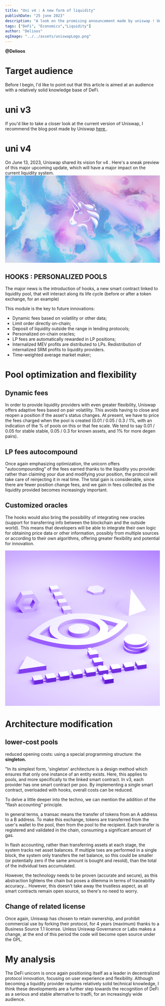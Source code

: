 ```yaml
---
title: "Uni v4 : A new form of liquidity"
publishDate: "25 june 2023"
description: "A look on the promising announcement made by uniswap ! Uni v4 and hooks"
tags: ["DeFi", "Economics","Liquidity"]
author: "Delioos"
ogImage: "../../assets/uniswapLogo.png"
---
```

__@Delioos__
# Target audience
Before I begin, I'd like to point out that this article is aimed at an audience with a relatively solid knowledge base of DeFi.

# uni v3
If you'd like to take a closer look at the current version of Uniswap, I recommend the blog post made by Uniswap <a href="https://blog.uniswap.org/uniswap-v3"> here </a>.
# uni v4

On June 13, 2023, Uniswap shared its vision for v4 . Here's a sneak preview of this major upcoming update, which will have a major impact on the current liquidity system.
<img src="../../assets/uniswapLogo.png" alt="uniswap logo (unicorn) on a colorful background">
## **HOOKS : PERSONALIZED POOLS**

The major news is the introduction of hooks, a new smart contract linked to liquidity pool, that will interact along its life cycle (before or after  a token exchange, for an example)

This module is the key to future innovations:

- Dynamic fees based on volatility or other data;
- Limit order directly on-chain;
- Deposit of liquidity outside the range in lending protocols;
- Personalized on-chain oracles;
- LP fees are automatically rewarded in LP positions;
- Internalized MEV profits are distributed to LPs. Redistribution of internalized SRM profits to liquidity providers.
- Time-weighted average market maker;

# Pool optimization and flexibility

## Dynamic fees

In order to provide liquidity providers with even greater flexibility, Uniswap offers adaptive fees based on pair volatility. This avoids having to close and reopen a position if the asset's status changes. At present, we have to price the fees charged when the pool is created (0.01 / 0.05 / 0.3 / 1%, with an indication of the % of pools on this or that fee scale. We tend to say 0.01 / 0.05 for stable stable, 0.05 / 0.3 for known assets, and 1% for more degen pairs).

## LP fees autocompound

Once again emphasizing optimization, the unicorn offers "autocompounding" of the fees earned thanks to the liquidity you provide: rather than claiming your due and modifying your position, the protocol will take care of reinjecting it in real time. The total gain is considerable, since there are fewer position change fees, and we gain in fees collected as the liquidity provided becomes increasingly important.

## Customized oracles

The hooks would also bring the possibility of integrating new oracles (support for transferring info between the blockchain and the outside world). This means that developers will be able to integrate their own logic for obtaining price data or other information, possibly from multiple sources or according to their own algorithms, offering greater flexibility and potential for innovation.

<img alt="abstract image of geometrical shapes forming an eye" src="../../assets/oracles.png">

# Architecture modification

## lower-cost pools

reduced opening costs: using a special programming structure: the **singleton.**

"In its simplest form, 'singleton' architecture is a design method which ensures that only one instance of an entity exists. Here, this applies to pools, and more specifically to the linked smart contract. In v3, each provider has one smart contract per poo.  By implementing a single smart contract, overloaded with hooks, overall costs can be reduced.

To delve a little deeper into the techno, we can mention the addition of the "flash accounting" principle.

In general terms, a transac means the transfer of tokens from an A address to a B address. To make this exchange, tokens are transferred from the user's wallet to the pool, then from the pool to the recipient. Each transfer is registered and validated in the chain, consuming a significant amount of gas.

In flash accounting, rather than transferring assets at each stage, the system tracks net asset balances. If multiple txes are performed in a single block, the system only transfers the net balance, so this could be smaller (or potentially zero if the same amount is bought and resold), than the total of the individual txes accumulated.

However, the technology needs to be proven (accurate and secure), as this abstraction lightens the chain but poses a dilemma in terms of traceability accuracy... However, this doesn't take away the trustless aspect, as all smart contracts remain open source, so there's no need to worry.

## Change of related license

Once again, Uniswap has chosen to retain ownership, and prohibit commercial use by forking their protocol, for 4 years (maximum) thanks to a Business Source 1.1 license. Unless Uniswap Governance or Labs makes a change, at the end of this period the code will become open source under the GPL.

# My analysis

The DeFi unicorn is once again positioning itself as a leader in decentralized protocol innovation, focusing on user experience and flexibility. Although becoming a liquidity provider requires relatively solid technical knowledge, I think these developments are a further step towards the recognition of DeFi as a serious and stable alternative to tradfi, for an increasingly wide audience.
